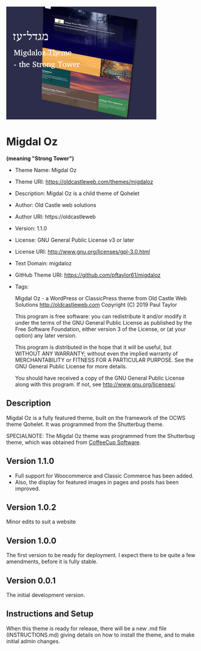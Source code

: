 ![migdaloz](./assets/screenshot400.png)
# Migdal Oz
**(meaning "Strong Tower")**

* Theme Name:   Migdal Oz
* Theme URI:    https://oldcastleweb.com/themes/migdaloz
* Description:  Migdal Oz is a child theme of Qohelet
* Author:       Old Castle web solutions
* Author URI:   https://oldcastleweb
* Version:      1.1.0
* License:      GNU General Public License v3 or later
* License URI:  http://www.gnu.org/licenses/gpl-3.0.html
* Text Domain:  migdaloz
* GitHub Theme URI: https://github.com/pftaylor61/migdaloz
* Tags:

    Migdal Oz - a WordPress or ClassicPress theme from Old Castle Web Solutions
    <http://oldcastleweb.com>
    Copyright (C) 2019 Paul Taylor

    This program is free software: you can redistribute it and/or modify
    it under the terms of the GNU General Public License as published by
    the Free Software Foundation, either version 3 of the License, or
    (at your option) any later version.

    This program is distributed in the hope that it will be useful,
    but WITHOUT ANY WARRANTY; without even the implied warranty of
    MERCHANTABILITY or FITNESS FOR A PARTICULAR PURPOSE.  See the
    GNU General Public License for more details.

    You should have received a copy of the GNU General Public License
    along with this program.  If not, see <http://www.gnu.org/licenses/>.

## Description

Migdal Oz is a fully featured theme, built on the framework of the OCWS theme Qohelet. It was programmed from the Shutterbug theme. 

SPECIALNOTE: The Migdal Oz theme was programmed from the Shutterbug theme, which was obtained from <a title="Coffee Cup Software" href="https://themes.coffeecup.com/shutterbug.html">CoffeeCup Software</a>.

## Version 1.1.0
* Full support for Woocommerce and Classic Commerce has been added.
* Also, the display for featured images in pages and posts has been improved.

## Version 1.0.2
Minor edits to suit a website

## Version 1.0.0
The first version to be ready for deployment. I expect there to be quite a few amendments, before it is fully stable.

## Version 0.0.1
The initial development version.

## Instructions and Setup

When this theme is ready for release, there will be a new .md file (INSTRUCTIONS.md) giving details on how to install the theme, and to make initial admin changes.